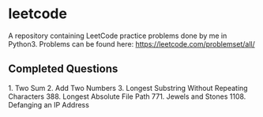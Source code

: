 # leetcode
A repository containing LeetCode practice problems done by me in Python3.
Problems can be found here: https://leetcode.com/problemset/all/

## Completed Questions
1\. Two Sum
2\. Add Two Numbers
3\. Longest Substring Without Repeating Characters
388\. Longest Absolute File Path
771\. Jewels and Stones
1108\. Defanging an IP Address
